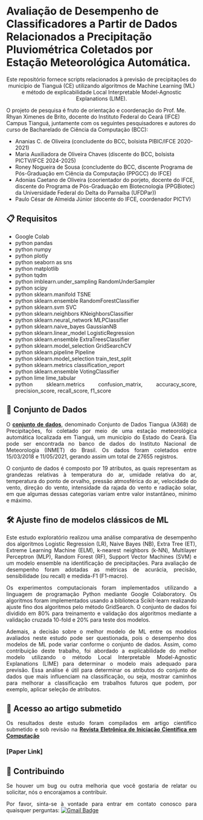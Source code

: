  # Avaliação de Desempenho de Classificadores a Partir de Dados Relacionados a Precipitação Pluviométrica Coletados por Estação Meteorológica Automática.

<p align="center">
Este repositório fornece scripts relacionados à previsão de precipitações do município de Tianguá (CE) utilizando algoritmos de Machine Learning (ML) e método de explicabilidade Local Interpretable Model-Agnostic Explanations (LIME).
  
O projeto de pesquisa é fruto de orientação e coordenação do Prof. Me. Rhyan Ximenes de Brito, docente do Instituto Federal do Ceará (IFCE) Campus Tianguá, juntamente com os seguintes pesquisadores e autores do curso de Bacharelado de Ciência da Computação (BCC):

* Ananias C. de Oliveira (concludente do BCC, bolsista PIBIC/IFCE 2020-2021)
* Maria Auxiliadora de Oliveira Chaves (discente do BCC, bolsista PICTV/IFCE 2024-2025)
* Roney Nogueira de Sousa (concludente do BCC, discente Programa de Pós-Graduação em Ciência da Computação (PPGCC) do IFCE)
* Adonias Caetano de Oliveira (coorientador do porjeto, docente do IFCE, discente do Programa de Pós-Graduação em Biotecnologia (PPGBiotec) da Universidade Federal do Delta do Parnaíba (UFDPar)) 
* Paulo César de Almeida Júnior (docente do IFCE, coordenador PICTV)

</p>


<div align="justify">

 ## 📋 Requisitos

* Google Colab
* python pandas
* python numpy
* python plotly
* python seaborn as sns
* python matplotlib
* python tqdm
* python imblearn.under_sampling RandomUnderSampler
* python scipy
* python sklearn.manifold TSNE
* python sklearn.ensemble RandomForestClassifier
* python sklearn.svm SVC
* python sklearn.neighbors KNeighborsClassifier
* python sklearn.neural_network MLPClassifier
* python sklearn.naive_bayes GaussianNB
* python sklearn.linear_model LogisticRegression
* python sklearn.ensemble ExtraTreesClassifier
* python sklearn.model_selection GridSearchCV
* python sklearn.pipeline Pipeline
* python sklearn.model_selection train_test_split
* python sklearn.metrics classification_report
* python sklearn.ensemble VotingClassifier
* python lime lime_tabular
* python sklearn.metrics confusion_matrix, accuracy_score, precision_score, recall_score, f1_score
  
## 📖  Conjunto de Dados

O <a href="https://zenodo.org/records/14914786"><strong>conjunto de dados</strong></a>, denominado Conjunto de Dados Tiangua (A368) de Precipitações, foi coletado por meio de uma estação meteorológica automática localizada em Tianguá, um município do Estado do Ceará. Ela pode ser encontrada no banco de dados do Instituto Nacional de Meteorologia (INMET) do Brasil. Os dados foram coletados entre 15/03/2018 e 11/05/2021, gerando assim um total de 27655 registros.

O conjunto de dados é composto por 19 atributos, as quais representam as grandezas relativas à temperatura do ar, umidade relativa do ar, temperatura do ponto de orvalho, pressão atmosférica do ar, velocidade do vento, direção do vento, intensidade da rajada do vento e radiação solar, em que algumas dessas categorias variam entre valor instantâneo, mínimo e máximo.

## 🛠 Ajuste fino de modelos clássicos de ML

Este estudo exploratório realizou uma análise comparativa de desempenho dos algoritmos Logistic Regression (LR), Naive Bayes (NB), Extra Tree (ET), Extreme Learning Machine (ELM), k-nearest neighbors (k-NN), Multilayer Perceptron (MLP), Random Forest (RF), Support Vector Machines (SVM) e um modelo ensemble na identificação de precipitações. Para avaliação de desempenho foram adotadas as métricas de acurácia, precisão, sensibilidade (ou recall) e medida-F1 (F1-macro). 

Os experimentos computacionais foram implementados utilizando a linguagem de programação Python mediante Google Colaboratory. Os algoritmos foram implementados usando a biblioteca Scikit-learn realizando ajuste fino dos algoritmos pelo método GridSearch. O conjunto de dados foi dividido em 80% para treinamento e validação dos algoritmos mediante a validação cruzada 10-fold e 20% para teste dos modelos. 

Ademais, a decisão sobre o melhor modelo de ML entre os modelos avaliados neste estudo pode ser questionada, pois o desempenho dos modelos de ML pode variar conforme o conjunto de dados. Assim, como contribuição deste trabalho, foi abordado a explicabilidade do melhor modelo utilizando o método Local Interpretable Model-Agnostic Explanations (LIME) para determinar o modelo mais adequado para previsão. Essa análise é útil para determinar os atributos do conjunto de dados que mais influenciam na classificação, ou seja, mostrar caminhos para melhorar a classificação em trabalhos futuros que podem, por exemplo, aplicar seleção de atributos.

## 🤖 Acesso ao artigo submetido

Os resultados deste estudo foram compilados em artigo científico submetido e sob revisão na <a href="https://seer.ufrgs.br/reic"> <strong>Revista Eletrônica de Iniciação Científica em Computação</strong></a>

### [Paper Link]

## 👏 Contribuindo

Se houver um bug ou outra melhoria que você gostaria de relatar ou solicitar, nós o encorajamos a contribuir.

Por favor, sinta-se à vontade para entrar em contato conosco para quaisquer perguntas: [![Gmail Badge](https://img.shields.io/badge/-adonias.oliveira@ifce.edu.br-c14438?style=flat-square&logo=Gmail&logoColor=white&link=mailto:adonias.oliveira@ifce.edu.br)](mailto:adonias.oliveira@ifce.edu.br )

